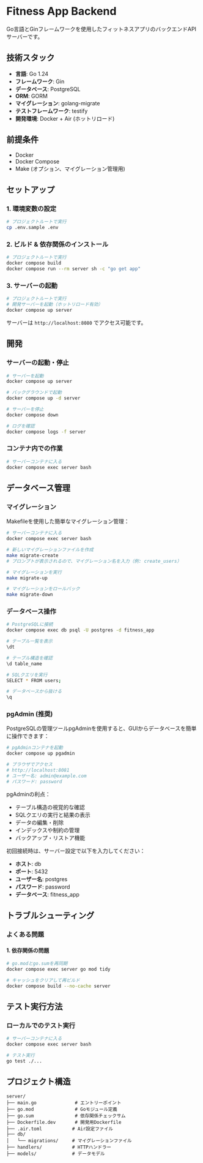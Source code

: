 # Fitness App Backend

Go言語とGinフレームワークを使用したフィットネスアプリのバックエンドAPIサーバーです。

## 技術スタック

- **言語**: Go 1.24
- **フレームワーク**: Gin
- **データベース**: PostgreSQL
- **ORM**: GORM
- **マイグレーション**: golang-migrate
- **テストフレームワーク**: testify
- **開発環境**: Docker + Air (ホットリロード)

## 前提条件

- Docker
- Docker Compose
- Make (オプション、マイグレーション管理用)

## セットアップ

### 1. 環境変数の設定

```sh
# プロジェクトルートで実行
cp .env.sample .env
```

### 2. ビルド & 依存関係のインストール

```sh
# プロジェクトルートで実行
docker compose build
docker compose run --rm server sh -c "go get app"
```

### 3. サーバーの起動

```sh
# プロジェクトルートで実行
# 開発サーバーを起動（ホットリロード有効）
docker compose up server
```

サーバーは `http://localhost:8080` でアクセス可能です。

## 開発

### サーバーの起動・停止

```sh
# サーバーを起動
docker compose up server

# バックグラウンドで起動
docker compose up -d server

# サーバーを停止
docker compose down

# ログを確認
docker compose logs -f server
```

### コンテナ内での作業

```sh
# サーバーコンテナに入る
docker compose exec server bash
```

## データベース管理

### マイグレーション

Makefileを使用した簡単なマイグレーション管理：

```sh
# サーバーコンテナに入る
docker compose exec server bash

# 新しいマイグレーションファイルを作成
make migrate-create
# プロンプトが表示されるので、マイグレーション名を入力（例: create_users）

# マイグレーションを実行
make migrate-up

# マイグレーションをロールバック
make migrate-down
```

### データベース操作

```sh
# PostgreSQLに接続
docker compose exec db psql -U postgres -d fitness_app

# テーブル一覧を表示
\dt

# テーブル構造を確認
\d table_name

# SQLクエリを実行
SELECT * FROM users;

# データベースから抜ける
\q
```

### pgAdmin (推奨)

PostgreSQLの管理ツールpgAdminを使用すると、GUIからデータベースを簡単に操作できます：

```sh
# pgAdminコンテナを起動
docker compose up pgadmin

# ブラウザでアクセス
# http://localhost:8081
# ユーザー名: admin@example.com
# パスワード: password
```

pgAdminの利点：
- テーブル構造の視覚的な確認
- SQLクエリの実行と結果の表示
- データの編集・削除
- インデックスや制約の管理
- バックアップ・リストア機能

初回接続時は、サーバー設定で以下を入力してください：
- **ホスト**: db
- **ポート**: 5432
- **ユーザー名**: postgres
- **パスワード**: password
- **データベース**: fitness_app


## トラブルシューティング

### よくある問題

#### 1. 依存関係の問題

```sh
# go.modとgo.sumを再同期
docker compose exec server go mod tidy

# キャッシュをクリアして再ビルド
docker compose build --no-cache server
```

## テスト実行方法

### ローカルでのテスト実行

```sh
# サーバーコンテナに入る
docker compose exec server bash

# テスト実行
go test ./...
```

## プロジェクト構造

```
server/
├── main.go              # エントリーポイント
├── go.mod               # Goモジュール定義
├── go.sum               # 依存関係チェックサム
├── Dockerfile.dev       # 開発用Dockerfile
├── .air.toml           # Air設定ファイル
├── db/
│   └── migrations/     # マイグレーションファイル
├── handlers/           # HTTPハンドラー
├── models/             # データモデル
```